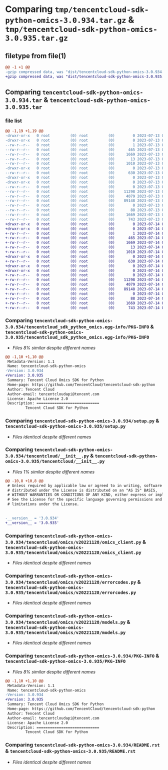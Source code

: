 # Comparing `tmp/tencentcloud-sdk-python-omics-3.0.934.tar.gz` & `tmp/tencentcloud-sdk-python-omics-3.0.935.tar.gz`

## filetype from file(1)

```diff
@@ -1 +1 @@
-gzip compressed data, was "dist/tencentcloud-sdk-python-omics-3.0.934.tar", last modified: Thu Jul 13 00:30:20 2023, max compression
+gzip compressed data, was "dist/tencentcloud-sdk-python-omics-3.0.935.tar", last modified: Fri Jul 14 00:35:34 2023, max compression
```

## Comparing `tencentcloud-sdk-python-omics-3.0.934.tar` & `tencentcloud-sdk-python-omics-3.0.935.tar`

### file list

```diff
@@ -1,19 +1,19 @@
-drwxr-xr-x   0 root         (0) root         (0)        0 2023-07-13 00:30:20.000000 tencentcloud-sdk-python-omics-3.0.934/
-drwxr-xr-x   0 root         (0) root         (0)        0 2023-07-13 00:30:20.000000 tencentcloud-sdk-python-omics-3.0.934/tencentcloud_sdk_python_omics.egg-info/
--rw-r--r--   0 root         (0) root         (0)        1 2023-07-13 00:30:20.000000 tencentcloud-sdk-python-omics-3.0.934/tencentcloud_sdk_python_omics.egg-info/dependency_links.txt
--rw-r--r--   0 root         (0) root         (0)      465 2023-07-13 00:30:20.000000 tencentcloud-sdk-python-omics-3.0.934/tencentcloud_sdk_python_omics.egg-info/SOURCES.txt
--rw-r--r--   0 root         (0) root         (0)     1669 2023-07-13 00:30:20.000000 tencentcloud-sdk-python-omics-3.0.934/tencentcloud_sdk_python_omics.egg-info/PKG-INFO
--rw-r--r--   0 root         (0) root         (0)       13 2023-07-13 00:30:20.000000 tencentcloud-sdk-python-omics-3.0.934/tencentcloud_sdk_python_omics.egg-info/top_level.txt
--rw-r--r--   0 root         (0) root         (0)     1010 2023-07-13 00:30:19.000000 tencentcloud-sdk-python-omics-3.0.934/setup.py
-drwxr-xr-x   0 root         (0) root         (0)        0 2023-07-13 00:30:20.000000 tencentcloud-sdk-python-omics-3.0.934/tencentcloud/
--rw-r--r--   0 root         (0) root         (0)      630 2023-07-13 00:30:19.000000 tencentcloud-sdk-python-omics-3.0.934/tencentcloud/__init__.py
-drwxr-xr-x   0 root         (0) root         (0)        0 2023-07-13 00:30:20.000000 tencentcloud-sdk-python-omics-3.0.934/tencentcloud/omics/
-drwxr-xr-x   0 root         (0) root         (0)        0 2023-07-13 00:30:20.000000 tencentcloud-sdk-python-omics-3.0.934/tencentcloud/omics/v20221128/
--rw-r--r--   0 root         (0) root         (0)        0 2023-07-13 00:30:19.000000 tencentcloud-sdk-python-omics-3.0.934/tencentcloud/omics/v20221128/__init__.py
--rw-r--r--   0 root         (0) root         (0)    11298 2023-07-13 00:30:19.000000 tencentcloud-sdk-python-omics-3.0.934/tencentcloud/omics/v20221128/omics_client.py
--rw-r--r--   0 root         (0) root         (0)     4079 2023-07-13 00:30:19.000000 tencentcloud-sdk-python-omics-3.0.934/tencentcloud/omics/v20221128/errorcodes.py
--rw-r--r--   0 root         (0) root         (0)    89148 2023-07-13 00:30:19.000000 tencentcloud-sdk-python-omics-3.0.934/tencentcloud/omics/v20221128/models.py
--rw-r--r--   0 root         (0) root         (0)        0 2023-07-13 00:30:19.000000 tencentcloud-sdk-python-omics-3.0.934/tencentcloud/omics/__init__.py
--rw-r--r--   0 root         (0) root         (0)       88 2023-07-13 00:30:20.000000 tencentcloud-sdk-python-omics-3.0.934/setup.cfg
--rw-r--r--   0 root         (0) root         (0)     1669 2023-07-13 00:30:20.000000 tencentcloud-sdk-python-omics-3.0.934/PKG-INFO
--rw-r--r--   0 root         (0) root         (0)      743 2023-07-13 00:30:19.000000 tencentcloud-sdk-python-omics-3.0.934/README.rst
+drwxr-xr-x   0 root         (0) root         (0)        0 2023-07-14 00:35:34.000000 tencentcloud-sdk-python-omics-3.0.935/
+drwxr-xr-x   0 root         (0) root         (0)        0 2023-07-14 00:35:34.000000 tencentcloud-sdk-python-omics-3.0.935/tencentcloud_sdk_python_omics.egg-info/
+-rw-r--r--   0 root         (0) root         (0)        1 2023-07-14 00:35:34.000000 tencentcloud-sdk-python-omics-3.0.935/tencentcloud_sdk_python_omics.egg-info/dependency_links.txt
+-rw-r--r--   0 root         (0) root         (0)      465 2023-07-14 00:35:34.000000 tencentcloud-sdk-python-omics-3.0.935/tencentcloud_sdk_python_omics.egg-info/SOURCES.txt
+-rw-r--r--   0 root         (0) root         (0)     1669 2023-07-14 00:35:34.000000 tencentcloud-sdk-python-omics-3.0.935/tencentcloud_sdk_python_omics.egg-info/PKG-INFO
+-rw-r--r--   0 root         (0) root         (0)       13 2023-07-14 00:35:34.000000 tencentcloud-sdk-python-omics-3.0.935/tencentcloud_sdk_python_omics.egg-info/top_level.txt
+-rw-r--r--   0 root         (0) root         (0)     1010 2023-07-14 00:35:34.000000 tencentcloud-sdk-python-omics-3.0.935/setup.py
+drwxr-xr-x   0 root         (0) root         (0)        0 2023-07-14 00:35:34.000000 tencentcloud-sdk-python-omics-3.0.935/tencentcloud/
+-rw-r--r--   0 root         (0) root         (0)      630 2023-07-14 00:35:34.000000 tencentcloud-sdk-python-omics-3.0.935/tencentcloud/__init__.py
+drwxr-xr-x   0 root         (0) root         (0)        0 2023-07-14 00:35:34.000000 tencentcloud-sdk-python-omics-3.0.935/tencentcloud/omics/
+drwxr-xr-x   0 root         (0) root         (0)        0 2023-07-14 00:35:34.000000 tencentcloud-sdk-python-omics-3.0.935/tencentcloud/omics/v20221128/
+-rw-r--r--   0 root         (0) root         (0)        0 2023-07-14 00:35:34.000000 tencentcloud-sdk-python-omics-3.0.935/tencentcloud/omics/v20221128/__init__.py
+-rw-r--r--   0 root         (0) root         (0)    11298 2023-07-14 00:35:34.000000 tencentcloud-sdk-python-omics-3.0.935/tencentcloud/omics/v20221128/omics_client.py
+-rw-r--r--   0 root         (0) root         (0)     4079 2023-07-14 00:35:34.000000 tencentcloud-sdk-python-omics-3.0.935/tencentcloud/omics/v20221128/errorcodes.py
+-rw-r--r--   0 root         (0) root         (0)    89148 2023-07-14 00:35:34.000000 tencentcloud-sdk-python-omics-3.0.935/tencentcloud/omics/v20221128/models.py
+-rw-r--r--   0 root         (0) root         (0)        0 2023-07-14 00:35:34.000000 tencentcloud-sdk-python-omics-3.0.935/tencentcloud/omics/__init__.py
+-rw-r--r--   0 root         (0) root         (0)       88 2023-07-14 00:35:34.000000 tencentcloud-sdk-python-omics-3.0.935/setup.cfg
+-rw-r--r--   0 root         (0) root         (0)     1669 2023-07-14 00:35:34.000000 tencentcloud-sdk-python-omics-3.0.935/PKG-INFO
+-rw-r--r--   0 root         (0) root         (0)      743 2023-07-14 00:35:34.000000 tencentcloud-sdk-python-omics-3.0.935/README.rst
```

### Comparing `tencentcloud-sdk-python-omics-3.0.934/tencentcloud_sdk_python_omics.egg-info/PKG-INFO` & `tencentcloud-sdk-python-omics-3.0.935/tencentcloud_sdk_python_omics.egg-info/PKG-INFO`

 * *Files 8% similar despite different names*

```diff
@@ -1,10 +1,10 @@
 Metadata-Version: 1.1
 Name: tencentcloud-sdk-python-omics
-Version: 3.0.934
+Version: 3.0.935
 Summary: Tencent Cloud Omics SDK for Python
 Home-page: https://github.com/TencentCloud/tencentcloud-sdk-python
 Author: Tencent Cloud
 Author-email: tencentcloudapi@tencent.com
 License: Apache License 2.0
 Description: ============================
         Tencent Cloud SDK for Python
```

### Comparing `tencentcloud-sdk-python-omics-3.0.934/setup.py` & `tencentcloud-sdk-python-omics-3.0.935/setup.py`

 * *Files identical despite different names*

### Comparing `tencentcloud-sdk-python-omics-3.0.934/tencentcloud/__init__.py` & `tencentcloud-sdk-python-omics-3.0.935/tencentcloud/__init__.py`

 * *Files 1% similar despite different names*

```diff
@@ -10,8 +10,8 @@
 # Unless required by applicable law or agreed to in writing, software
 # distributed under the License is distributed on an "AS IS" BASIS,
 # WITHOUT WARRANTIES OR CONDITIONS OF ANY KIND, either express or implied.
 # See the License for the specific language governing permissions and
 # limitations under the License.
 
 
-__version__ = '3.0.934'
+__version__ = '3.0.935'
```

### Comparing `tencentcloud-sdk-python-omics-3.0.934/tencentcloud/omics/v20221128/omics_client.py` & `tencentcloud-sdk-python-omics-3.0.935/tencentcloud/omics/v20221128/omics_client.py`

 * *Files identical despite different names*

### Comparing `tencentcloud-sdk-python-omics-3.0.934/tencentcloud/omics/v20221128/errorcodes.py` & `tencentcloud-sdk-python-omics-3.0.935/tencentcloud/omics/v20221128/errorcodes.py`

 * *Files identical despite different names*

### Comparing `tencentcloud-sdk-python-omics-3.0.934/tencentcloud/omics/v20221128/models.py` & `tencentcloud-sdk-python-omics-3.0.935/tencentcloud/omics/v20221128/models.py`

 * *Files identical despite different names*

### Comparing `tencentcloud-sdk-python-omics-3.0.934/PKG-INFO` & `tencentcloud-sdk-python-omics-3.0.935/PKG-INFO`

 * *Files 8% similar despite different names*

```diff
@@ -1,10 +1,10 @@
 Metadata-Version: 1.1
 Name: tencentcloud-sdk-python-omics
-Version: 3.0.934
+Version: 3.0.935
 Summary: Tencent Cloud Omics SDK for Python
 Home-page: https://github.com/TencentCloud/tencentcloud-sdk-python
 Author: Tencent Cloud
 Author-email: tencentcloudapi@tencent.com
 License: Apache License 2.0
 Description: ============================
         Tencent Cloud SDK for Python
```

### Comparing `tencentcloud-sdk-python-omics-3.0.934/README.rst` & `tencentcloud-sdk-python-omics-3.0.935/README.rst`

 * *Files identical despite different names*

